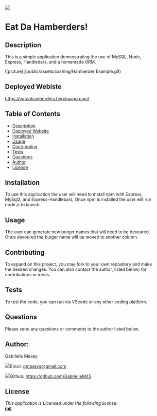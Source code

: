 

  ![](https://img.shields.io/badge/License-mit-lightblue)



  # Eat Da Hamberders!


  ## Description
 This is a simple application demonstrating the use of MySQL, Node, Express, Handlebars, and a homemade ORM.





  ![picture](/public/assets/css/img/Hamberder Example.gif)



## Deployed Webiste
https://eatdahamberders.herokuapp.com/









  ## Table of Contents
  * [Description](#Description)
  * [Deployed Website](#Deployed)
  * [Installation](#Installation)
  * [Usage](#Usage)
  * [Contributing](#Contributing)
  * [Tests](#Tests)
  * [Questions](#Questions)
  * [Author](#Author)
  * [License](#License)



  ## Installation
  To use this application the user will need to install npm  with Express, MySql2, and Express-Handlebars, Once npm is installed the user will run node.js to launch.


  ## Usage
  The user can generate new burger names that will need to be devoured. Once devoured the burger name will be moved to another column.


  ## Contributing
  To expand on this project, you may fork to your own repository and make the desired changes. You can also contact the author, listed below) for contributions or ideas.


  ## Tests
  To test the code, you can run via VScode or any other coding platform.


  ## Questions
  Please send any questions or comments to the author listed below.



  ## Author:
  Gabrielle Maxey

  ![](http://i.imgur.com/VlgBKQ9.png)Email:  gmaxeyg@gmail.com


  ![](http://i.imgur.com/9I6NRUm.png)Github: <https://github.com/GabrielleM45>



  ## License
  *This application is Licensed under the following license:*\
  **[mit](https://choosealicense.com/licenses/mit/)**

